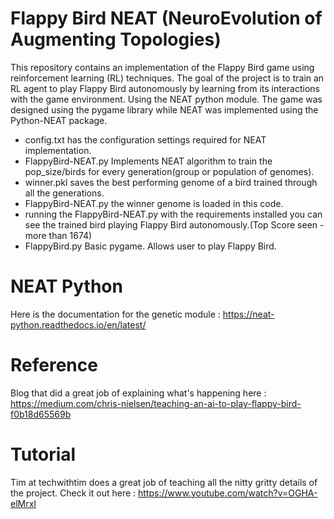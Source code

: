 # Flappy Bird NEAT (NeuroEvolution of Augmenting Topologies)
This repository contains an implementation of the Flappy Bird game using reinforcement learning (RL) techniques. The goal of the project is to train an RL agent to play Flappy Bird autonomously by learning from its interactions with the game environment. Using the NEAT python module. The game was designed using the pygame library while NEAT was implemented using the Python-NEAT package. 

- config.txt has the configuration settings required for NEAT implementation.
- FlappyBird-NEAT.py Implements NEAT algorithm to train the pop_size/birds for every generation(group or population of genomes).
- winner.pkl saves the best performing genome of a bird trained through all the generations.
- FlappyBird-NEAT.py the winner genome is loaded in this code.
- running the FlappyBird-NEAT.py with the requirements installed you can see the trained bird playing Flappy Bird autonomously.(Top Score seen - more than 1674)
- FlappyBird.py Basic pygame. Allows user to play Flappy Bird.

# NEAT Python
Here is the documentation for the genetic module : https://neat-python.readthedocs.io/en/latest/

# Reference
Blog that did a great job of explaining what's happening here : https://medium.com/chris-nielsen/teaching-an-ai-to-play-flappy-bird-f0b18d65569b

# Tutorial
Tim at techwithtim does a great job of teaching all the nitty gritty details of the project. Check it out here : https://www.youtube.com/watch?v=OGHA-elMrxI
